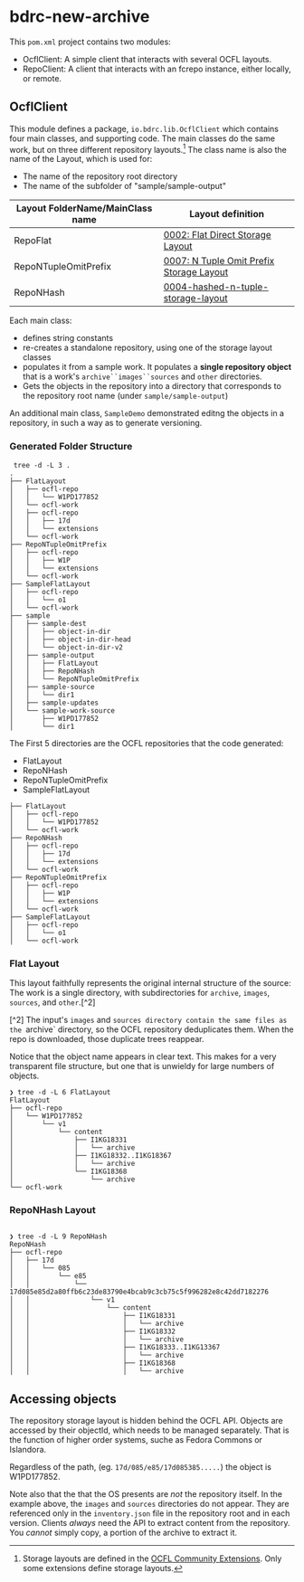# bdrc-new-archive 
This `pom.xml` project contains two modules:
- OcflClient: A simple client that interacts with several OCFL layouts.
- RepoClient: A client that interacts with an fcrepo instance, either locally, or remote.

## OcflClient
This module defines a package, `io.bdrc.lib.OcflClient` which contains four main classes,
and supporting code. The main classes do the same work, but on three different repository
layouts.[^1] The class name is also the name of the Layout, which is used for:
* The name of the repository root directory
* The name of the subfolder of "sample/sample-output"  

[^1]: Storage layouts are defined in the [OCFL Community Extensions](https://ocfl.github.io/extensions/). Only some extensions
define storage layouts.

| Layout FolderName/MainClass name | Layout definition                                                                                          |
|----------------------------------|------------------------------------------------------------------------------------------------------------|
| RepoFlat                         | [0002: Flat Direct Storage Layout](https://ocfl.github.io/extensions/0002-flat-direct-storage-layout.html) |
| RepoNTupleOmitPrefix             | [0007: N Tuple Omit Prefix Storage Layout](https://ocfl.github.io/extensions/0007-n-tuple-omit-prefix-storage-layout.html)                                                                                                       |
| RepoNHash                        | [0004-hashed-n-tuple-storage-layout](https://ocfl.github.io/extensions/0004-hashed-n-tuple-storage-layout.html)         |

Each main class: 
- defines string constants
- re-creates a standalone repository, using one of the storage layout classes
- populates it from a sample work. It populates a **single repository object** that is a work's `archive``images``sources` and `other` directories.
- Gets the objects in the repository into a directory that corresponds to the 
repository root name (under `sample/sample-output`)

An additional main class, `SampleDemo` demonstrated editng the objects in a repository,
in such a way as to generate versioning.

### Generated Folder Structure

```shell
 tree -d -L 3 .
.
├── FlatLayout
│   ├── ocfl-repo
│   │   └── W1PD177852
│   └── ocfl-work
│   ├── ocfl-repo
│   │   ├── 17d
│   │   └── extensions
│   └── ocfl-work
├── RepoNTupleOmitPrefix
│   ├── ocfl-repo
│   │   ├── W1P
│   │   └── extensions
│   └── ocfl-work
├── SampleFlatLayout
│   ├── ocfl-repo
│   │   └── o1
│   └── ocfl-work
├── sample
│   ├── sample-dest
│   │   ├── object-in-dir
│   │   ├── object-in-dir-head
│   │   └── object-in-dir-v2
│   ├── sample-output
│   │   ├── FlatLayout
│   │   ├── RepoNHash
│   │   └── RepoNTupleOmitPrefix
│   ├── sample-source
│   │   └── dir1
│   ├── sample-updates
│   └── sample-work-source
│       ├── W1PD177852
│       └── dir1
```
The First 5 directories are the OCFL repositories that the code generated:
- FlatLayout
- RepoNHash
- RepoNTupleOmitPrefix
- SampleFlatLayout

```shell
├── FlatLayout
│   ├── ocfl-repo
│   │   └── W1PD177852
│   └── ocfl-work
├── RepoNHash
│   ├── ocfl-repo
│   │   ├── 17d
│   │   └── extensions
│   └── ocfl-work
├── RepoNTupleOmitPrefix
│   ├── ocfl-repo
│   │   ├── W1P
│   │   └── extensions
│   └── ocfl-work
├── SampleFlatLayout
│   ├── ocfl-repo
│   │   └── o1
│   └── ocfl-work
```

### Flat Layout
This layout faithfully represents the original internal structure of the source:  The work is a single directory,
with subdirectories for `archive`, `images`, `sources`, and `other`.[^2]

[^2] The input's `images` and `sources directory contain the same files as the `archive` directory, so the OCFL repository deduplicates them. When the repo is downloaded,
those duplicate trees reappear.

Notice that the object name appears in clear text. This makes for a very transparent file structure, but one that is unwieldy for large numbers of objects.


```shell
❯ tree -d -L 6 FlatLayout
FlatLayout
├── ocfl-repo
│   └── W1PD177852
│       └── v1
│           └── content
│               ├── I1KG18331
│               │   └── archive
│               ├── I1KG18332..I1KG18367
│               │   └── archive
│               └── I1KG18368
│                   └── archive
└── ocfl-work

```

### RepoNHash Layout

```shell

❯ tree -d -L 9 RepoNHash
RepoNHash
├── ocfl-repo
│   ├── 17d
│   │   └── 085
│   │       └── e85
│   │           └── 17d085e85d2a80ffb6c23de83790e4bcab9c3cb75c5f996282e8c42dd7182276
│   │               └── v1
│   │                   └── content
│   │                       ├── I1KG18331
│   │                       │   └── archive
│   │                       ├── I1KG18332
│   │                       │   └── archive
│   │                       ├── I1KG18333..I1KG13367
│   │                       │   └── archive
│   │                       ├── I1KG18368
│   │                       │   └── archive
```

## Accessing objects
The repository storage layout is hidden behind the OCFL API. Objects are accessed by their objectId, which needs to
be managed separately. That is the function of higher order systems, suche as Fedora Commons or Islandora.

Regardless of the path, (eg. `17d/085/e85/17d085385.....`) the object is W1PD177852.

Note also that the that the OS presents are *not* the repository itself. In the example above, the `images` and `sources` directories 
do not appear. They are referenced only in the `inventory.json` file  in the repository root and in each version.
Clients *always* need the API to extract content from the repository. You *cannot* simply copy, a portion of the archive
to extract it.